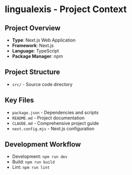 # lingualexis - Project Context

## Project Overview
- **Type**: Next.js Web Application
- **Framework**: Next.js
- **Language**: TypeScript
- **Package Manager**: npm

## Project Structure
- `src/` - Source code directory

## Key Files
- `package.json` - Dependencies and scripts
- `README.md` - Project documentation
- `CLAUDE.md` - Comprehensive project guide
- `next.config.mjs` - Next.js configuration

## Development Workflow
- Development: `npm run dev`
- Build: `npm run build`
- Lint: `npm run lint`
